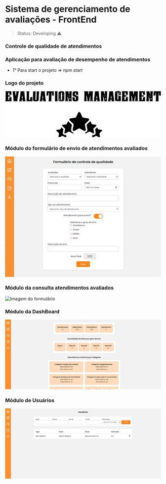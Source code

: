 <h1>Sistema de gerenciamento de avaliações - FrontEnd </h1> 

> Status: Developing ⚠️

### Controle de qualidade de atendimentos 

### Aplicação para avaliação de desempenho de atendimentos

+ 1° Para start o projeto => npm start

### Logo do projeto
![Logo do projeto](src/assets/imgs/EvaluationsManagementWelcome.png)


### Módulo do formulário de envio de atendimentos avaliados
![Imagem do formulário](src/assets/imgs/FormScreen.png)

### Módulo da consulta atendimentos avaliados
![Imagem do formulário](src/assets/imgs/AttendanceScreen.png)

### Módulo da DashBoard
![Imagem do formulário](src/assets/imgs/DashScreen.png)

### Módulo de Usuários
![Imagem do formulário](src/assets/imgs/UsersScreen.png)
